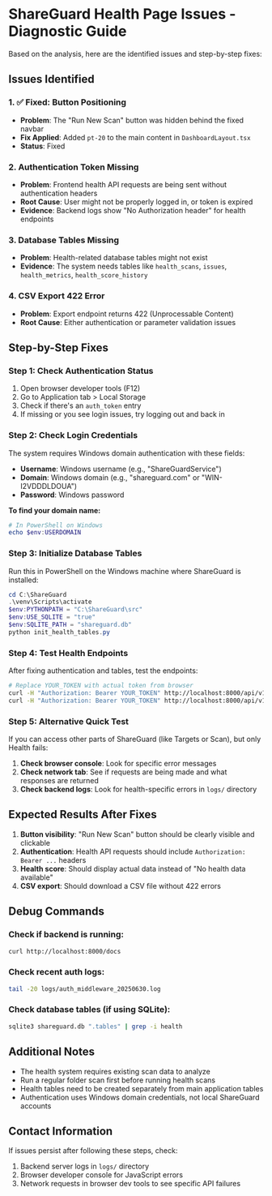 # ShareGuard Health Page Issues - Diagnostic Guide

Based on the analysis, here are the identified issues and step-by-step fixes:

## Issues Identified

### 1. ✅ **Fixed: Button Positioning**
- **Problem**: The "Run New Scan" button was hidden behind the fixed navbar
- **Fix Applied**: Added `pt-20` to the main content in `DashboardLayout.tsx`
- **Status**: Fixed

### 2. **Authentication Token Missing**
- **Problem**: Frontend health API requests are being sent without authentication headers
- **Root Cause**: User might not be properly logged in, or token is expired
- **Evidence**: Backend logs show "No Authorization header" for health endpoints

### 3. **Database Tables Missing**
- **Problem**: Health-related database tables might not exist
- **Evidence**: The system needs tables like `health_scans`, `issues`, `health_metrics`, `health_score_history`

### 4. **CSV Export 422 Error**
- **Problem**: Export endpoint returns 422 (Unprocessable Content)
- **Root Cause**: Either authentication or parameter validation issues

## Step-by-Step Fixes

### Step 1: Check Authentication Status
1. Open browser developer tools (F12)
2. Go to Application tab > Local Storage
3. Check if there's an `auth_token` entry
4. If missing or you see login issues, try logging out and back in

### Step 2: Check Login Credentials
The system requires Windows domain authentication with these fields:
- **Username**: Windows username (e.g., "ShareGuardService")
- **Domain**: Windows domain (e.g., "shareguard.com" or "WIN-I2VDDDLDOUA")
- **Password**: Windows password

**To find your domain name:**
```powershell
# In PowerShell on Windows
echo $env:USERDOMAIN
```

### Step 3: Initialize Database Tables
Run this in PowerShell on the Windows machine where ShareGuard is installed:
```powershell
cd C:\ShareGuard
.\venv\Scripts\activate
$env:PYTHONPATH = "C:\ShareGuard\src"
$env:USE_SQLITE = "true"
$env:SQLITE_PATH = "shareguard.db"
python init_health_tables.py
```

### Step 4: Test Health Endpoints
After fixing authentication and tables, test the endpoints:
```bash
# Replace YOUR_TOKEN with actual token from browser
curl -H "Authorization: Bearer YOUR_TOKEN" http://localhost:8000/api/v1/health/score
curl -H "Authorization: Bearer YOUR_TOKEN" http://localhost:8000/api/v1/health/issues
```

### Step 5: Alternative Quick Test
If you can access other parts of ShareGuard (like Targets or Scan), but only Health fails:

1. **Check browser console**: Look for specific error messages
2. **Check network tab**: See if requests are being made and what responses are returned
3. **Check backend logs**: Look for health-specific errors in `logs/` directory

## Expected Results After Fixes

1. **Button visibility**: "Run New Scan" button should be clearly visible and clickable
2. **Authentication**: Health API requests should include `Authorization: Bearer ...` headers
3. **Health score**: Should display actual data instead of "No health data available"
4. **CSV export**: Should download a CSV file without 422 errors

## Debug Commands

### Check if backend is running:
```bash
curl http://localhost:8000/docs
```

### Check recent auth logs:
```bash
tail -20 logs/auth_middleware_20250630.log
```

### Check database tables (if using SQLite):
```bash
sqlite3 shareguard.db ".tables" | grep -i health
```

## Additional Notes

- The health system requires existing scan data to analyze
- Run a regular folder scan first before running health scans
- Health tables need to be created separately from main application tables
- Authentication uses Windows domain credentials, not local ShareGuard accounts

## Contact Information
If issues persist after following these steps, check:
1. Backend server logs in `logs/` directory
2. Browser developer console for JavaScript errors
3. Network requests in browser dev tools to see specific API failures